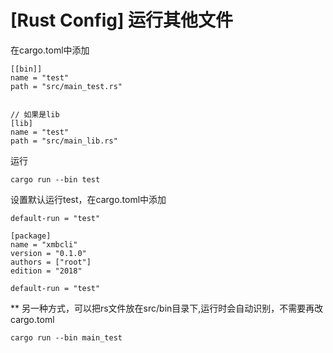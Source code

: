 # [Rust Config] 运行其他文件

在cargo.toml中添加

```shell
[[bin]]
name = "test"
path = "src/main_test.rs"


// 如果是lib
[lib]
name = "test"
path = "src/main_lib.rs"
```

运行

```shell
cargo run --bin test
```

设置默认运行test，在cargo.toml中添加

`default-run = "test"`

```shell
[package]
name = "xmbcli"
version = "0.1.0"
authors = ["root"]
edition = "2018"

default-run = "test"
```

\*\*
另一种方式，可以把rs文件放在src/bin目录下,运行时会自动识别，不需要再改cargo.toml

```shell
cargo run --bin main_test
```
